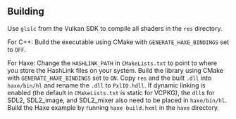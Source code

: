 ## Building
Use `glslc` from the Vulkan SDK to compile all shaders in the `res` directory.

For C++:
    Build the executable using CMake with `GENERATE_HAXE_BINDINGS` set to `OFF`.

For Haxe:
    Change the `HASHLINK_PATH` in `CMakeLists.txt` to point to where you store the HashLink files on your system.
    Build the library using CMake with `GENERATE_HAXE_BINDINGS` set to `ON`.
    Copy `res` and the built `.dll` into `haxe/bin/hl` and rename the `.dll` to `PxlIO.hdll`.
    If dynamic linking is enabled (the default in `CMakeLists.txt` is static for VCPKG), the `dll`s for SDL2, SDL2_image, and SDL2_mixer also need to be placed in `haxe/bin/hl`.
    Build the Haxe example by running `haxe build.hxml` in the `haxe` directory.